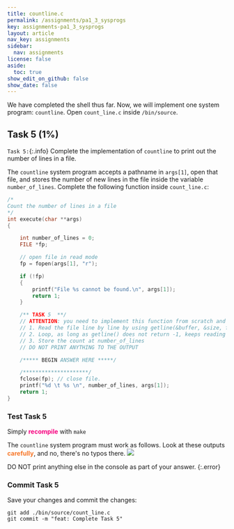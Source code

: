 ```yaml
---
title: countline.c
permalink: /assignments/pa1_3_sysprogs
key: assignments-pa1_3_sysprogs
layout: article
nav_key: assignments
sidebar:
  nav: assignments
license: false
aside:
  toc: true
show_edit_on_github: false
show_date: false
---
```


We have completed the shell thus far. Now, we will implement one system program: `countline`. Open `count_line.c` inside `/bin/source`.

## Task 5 (1%)
`Task 5:`{:.info} Complete the implementation of `countline` to print out the number of lines in a file. 

The `countline` system program accepts a pathname in `args[1]`, open that file, and stores the number of new lines in the file inside the variable `number_of_lines`. Complete the following function inside `count_line.c`:
```cpp
/*
Count the number of lines in a file
*/
int execute(char **args)
{

    int number_of_lines = 0;
    FILE *fp;

    // open file in read mode
    fp = fopen(args[1], "r");

    if (!fp)
    {
        printf("File %s cannot be found.\n", args[1]);
        return 1;
    }

    /** TASK 5  **/
    // ATTENTION: you need to implement this function from scratch and not to utilize other system program to do this
    // 1. Read the file line by line by using getline(&buffer, &size, fp)
    // 2. Loop, as long as getline() does not return -1, keeps reading and increment the count
    // 3. Store the count at number_of_lines
    // DO NOT PRINT ANYTHING TO THE OUTPUT

    /***** BEGIN ANSWER HERE *****/

    /*********************/
    fclose(fp); // close file.
    printf("%d \t %s \n", number_of_lines, args[1]);
    return 1;
}
```

### Test Task 5
Simply <span style="color:#f7007f;"><b>recompile</b></span> with `make`

The `countline` system program must work as follows. Look at these outputs <span style="color:#f77729;"><b>carefully</b></span>, and no, there's no typos there. 
<img src="/50005/assets/images/pa1/7.png"  class="center_full"/>

DO NOT print anything else in the console as part of your answer.
{:.error}

### Commit Task 5
Save your changes and commit the changes:

```
git add ./bin/source/count_line.c    
git commit -m "feat: Complete Task 5"
```
